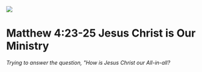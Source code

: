 <img class="intro-right" src="/images/art-matthew.jpg">

# Matthew 4:23-25 Jesus Christ is Our Ministry

*Trying to answer the question, "How is Jesus Christ our All-in-all?*
